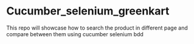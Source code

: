 # Cucumber_selenium_greenkart
This repo will showcase how to search the product in different page and compare between them using cucumber selenium bdd
